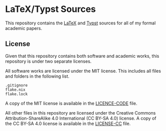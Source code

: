 # LaTeX/Typst Sources
This repository contains the [LaTeX](https://www.latex-project.org) and [Typst](https://typst.app) sources for all of my formal academic papers.

## License
Given that this repository contains both software and academic works, this repository is under two separate licenses.

All software works are licensed under the MIT license. This includes all files and folders in the following list.
```
.gitignore
flake.nix
flake.lock
```
A copy of the MIT license is available in the [LICENCE-CODE](./LICENSE-CODE) file.

All other files in this repository are licensed under the Creative Commons Attribution-ShareAlike 4.0 International (CC BY-SA 4.0) license. A copy of the CC BY-SA 4.0 license is available in the [LICENSE-CC](./LICENSE-CC) file.
